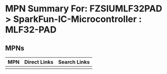 



# MPN Summary For: FZSIUMLF32PAD > SparkFun-IC-Microcontroller : MLF32-PAD

## MPNs
  

|MPN|Direct Links|Search Links|
| :--- | :--- | :--- |
||||
